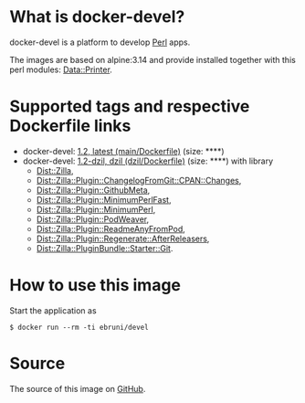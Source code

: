 
<!-- this file is generated via docker-builder, do not edit it directly -->

# What is docker-devel?

docker-devel is a platform to develop [Perl](https://www.perl.org) apps.

The images are based on alpine:3.14 and provide installed together with this perl modules:
[Data::Printer](https://metacpan.org/pod/Data::Printer).

# Supported tags and respective Dockerfile links

* docker-devel: [1.2, latest (main/Dockerfile)](https://github.com/EmilianoBruni/docker-devel/blob/master/main/Dockerfile) (size: ****)
* docker-devel: [1.2-dzil, dzil (dzil/Dockerfile)](https://github.com/EmilianoBruni/docker-devel/blob/master/dzil/Dockerfile) (size: ****)
with library
	* [Dist::Zilla](https://metacpan.org/pod/Dist::Zilla),
	* [Dist::Zilla::Plugin::ChangelogFromGit::CPAN::Changes](https://metacpan.org/pod/Dist::Zilla::Plugin::ChangelogFromGit::CPAN::Changes),
	* [Dist::Zilla::Plugin::GithubMeta](https://metacpan.org/pod/Dist::Zilla::Plugin::GithubMeta),
	* [Dist::Zilla::Plugin::MinimumPerlFast](https://metacpan.org/pod/Dist::Zilla::Plugin::MinimumPerlFast),
	* [Dist::Zilla::Plugin::MinimumPerl](https://metacpan.org/pod/Dist::Zilla::Plugin::MinimumPerl),
	* [Dist::Zilla::Plugin::PodWeaver](https://metacpan.org/pod/Dist::Zilla::Plugin::PodWeaver),
	* [Dist::Zilla::Plugin::ReadmeAnyFromPod](https://metacpan.org/pod/Dist::Zilla::Plugin::ReadmeAnyFromPod),
	* [Dist::Zilla::Plugin::Regenerate::AfterReleasers](https://metacpan.org/pod/Dist::Zilla::Plugin::Regenerate::AfterReleasers),
	* [Dist::Zilla::PluginBundle::Starter::Git](https://metacpan.org/pod/Dist::Zilla::PluginBundle::Starter::Git).

# How to use this image

Start the application as

    $ docker run --rm -ti ebruni/devel

# Source

The source of this image on [GitHub](https://github.com/EmilianoBruni/docker-devel).
